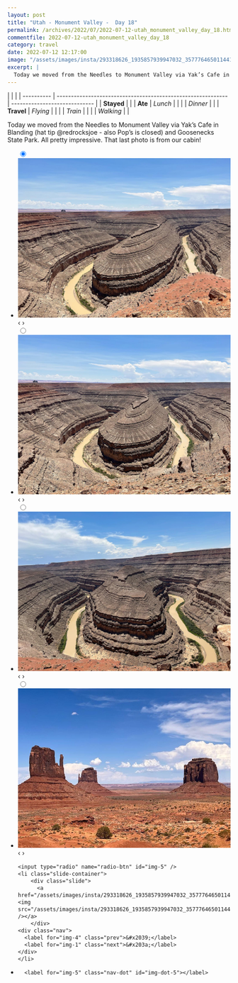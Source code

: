 ```yaml
---
layout: post
title: "Utah - Monument Valley -  Day 18"
permalink: /archives/2022/07/2022-07-12-utah_monument_valley_day_18.html
commentfile: 2022-07-12-utah_monument_valley_day_18
category: travel
date: 2022-07-12 12:17:00
image: "/assets/images/insta/293318626_1935857939947032_3577764650114414967_n_17948945795066606.jpg"
excerpt: |
  Today we moved from the Needles to Monument Valley via Yak’s Cafe in Blanding (hat tip &#064;redrocksjoe - also Pop’s is closed) and Goosenecks State Park. All pretty impressive. That last photo is from our cabin!
---
```


|            |                                                              |
| ---------- | ------------------------------------------------------------ | ----------------------------- |
| **Stayed** |  |
| **Ate**    | _Lunch_                                                      |          |
|            | _Dinner_                                                     |          |
| **Travel** | _Flying_                                                     |          |
|            | _Train_                                                      |          |
|            | _Walking_                                                    |          |


Today we moved from the Needles to Monument Valley via Yak’s Cafe in Blanding (hat tip &#064;redrocksjoe - also Pop’s is closed) and Goosenecks State Park. All pretty impressive. That last photo is from our cabin!


<ul class="slides">
    <input type="radio" name="radio-btn" id="img-1" checked="checked" />
    <li class="slide-container">
        <div class="slide">
          <a href="/assets/images/insta/292931905_142630725056683_3295483354940144738_n_17985118570538439.jpg"><img src="/assets/images/insta/292931905_142630725056683_3295483354940144738_n_17985118570538439.jpg" /></a>
        </div>
    <div class="nav">
      <label for="img-5" class="prev">&#x2039;</label>
      <label for="img-2" class="next">&#x203a;</label>
    </div>
    </li>
        <input type="radio" name="radio-btn" id="img-2"  />
    <li class="slide-container">
        <div class="slide">
          <a href="/assets/images/insta/293497637_1413406655808191_7534531897105112025_n_18206640112085129.jpg"><img src="/assets/images/insta/293497637_1413406655808191_7534531897105112025_n_18206640112085129.jpg" /></a>
        </div>
    <div class="nav">
      <label for="img-1" class="prev">&#x2039;</label>
      <label for="img-3" class="next">&#x203a;</label>
    </div>
    </li>
        <input type="radio" name="radio-btn" id="img-3"  />
    <li class="slide-container">
        <div class="slide">
          <a href="/assets/images/insta/293225187_1489746558161937_6594911244689719196_n_17959228285846473.jpg"><img src="/assets/images/insta/293225187_1489746558161937_6594911244689719196_n_17959228285846473.jpg" /></a>
        </div>
    <div class="nav">
      <label for="img-2" class="prev">&#x2039;</label>
      <label for="img-4" class="next">&#x203a;</label>
    </div>
    </li>
        <input type="radio" name="radio-btn" id="img-4"  />
    <li class="slide-container">
        <div class="slide">
          <a href="/assets/images/insta/293030579_3283213615334554_5230787073177768563_n_17861275520765326.jpg"><img src="/assets/images/insta/293030579_3283213615334554_5230787073177768563_n_17861275520765326.jpg" /></a>
        </div>
    <div class="nav">
      <label for="img-3" class="prev">&#x2039;</label>
      <label for="img-5" class="next">&#x203a;</label>
    </div>
    </li>
    
    <input type="radio" name="radio-btn" id="img-5" />
    <li class="slide-container">
        <div class="slide">
          <a href="/assets/images/insta/293318626_1935857939947032_3577764650114414967_n_17948945795066606.jpg"><img src="/assets/images/insta/293318626_1935857939947032_3577764650114414967_n_17948945795066606.jpg" /></a>
        </div>
    <div class="nav">
      <label for="img-4" class="prev">&#x2039;</label>
      <label for="img-1" class="next">&#x203a;</label>
    </div>
    </li>
			
<li class="nav-dots">
      <label for="img-1" class="nav-dot" id="img-dot-1"></label>
      <label for="img-2" class="nav-dot" id="img-dot-2"></label>
      <label for="img-3" class="nav-dot" id="img-dot-3"></label>
      <label for="img-4" class="nav-dot" id="img-dot-4"></label>

      <label for="img-5" class="nav-dot" id="img-dot-5"></label>

</li>
</ul>        
             

		